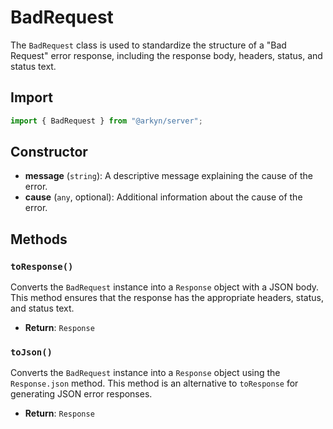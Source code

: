 # BadRequest

The `BadRequest` class is used to standardize the structure of a "Bad Request" error response, including the response body, headers, status, and status text.

## Import

```ts
import { BadRequest } from "@arkyn/server";
```

## Constructor

- **message** (`string`): A descriptive message explaining the cause of the error.
- **cause** (`any`, optional): Additional information about the cause of the error.

## Methods

### `toResponse()`

Converts the `BadRequest` instance into a `Response` object with a JSON body. This method ensures that the response has the appropriate headers, status, and status text.

- **Return**: `Response`

### `toJson()`

Converts the `BadRequest` instance into a `Response` object using the `Response.json` method. This method is an alternative to `toResponse` for generating JSON error responses.

- **Return**: `Response`
